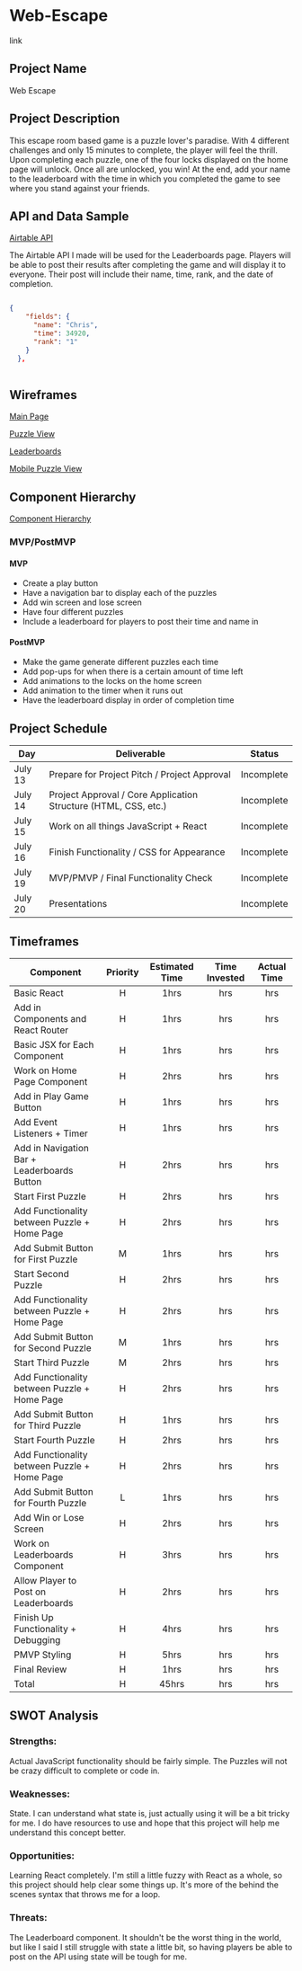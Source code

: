 # Web-Escape

link

## Project Name

Web Escape

## Project Description

This escape room based game is a puzzle lover's paradise. With 4 different challenges and only 15 minutes to complete, the player will feel the thrill. Upon completing each puzzle, one of the four locks displayed on the home page will unlock. Once all are unlocked, you win! At the end, add your name to the leaderboard with the time in which you completed the game to see where you stand against your friends.

## API and Data Sample

[Airtable API](https://airtable.com/tblmNSNzW1tn2IdlJ/viwZUeiriOsiwkMVo?blocks=hide)

The Airtable API I made will be used for the Leaderboards page. Players will be able to post their results after completing the game and will display it to everyone. Their post will include their name, time, rank, and the date of completion.

```json

{
    "fields": {
      "name": "Chris",
      "time": 34920,
      "rank": "1"
    }
  },
  
```

## Wireframes

[Main Page](https://wireframe.cc/9C0t7E)

[Puzzle View](https://wireframe.cc/rdemeV)

[Leaderboards](https://wireframe.cc/dxLgbh)

[Mobile Puzzle View](https://whimsical.com/web-escape-mobile-CDPziUMy2QeMwgYcuqMdof)

## Component Hierarchy

[Component Hierarchy](https://whimsical.com/web-escape-NKty4e5QJpE4SWepNXVKNr)

### MVP/PostMVP

#### MVP

- Create a play button
- Have a navigation bar to display each of the puzzles
- Add win screen and lose screen
- Have four different puzzles
- Include a leaderboard for players to post their time and name in

#### PostMVP

- Make the game generate different puzzles each time
- Add pop-ups for when there is a certain amount of time left
- Add animations to the locks on the home screen
- Add animation to the timer when it runs out
- Have the leaderboard display in order of completion time


## Project Schedule

| Day     | Deliverable                                                     | Status   |
| ------- | --------------------------------------------------------------- | -------- |
| July 13 | Prepare for Project Pitch / Project Approval                    | Incomplete |
| July 14 | Project Approval / Core Application Structure (HTML, CSS, etc.) | Incomplete |
| July 15 | Work on all things JavaScript + React                           | Incomplete |
| July 16 | Finish Functionality / CSS for Appearance                       | Incomplete |
| July 19 | MVP/PMVP / Final Functionality Check                            | Incomplete |
| July 20 | Presentations                                                   | Incomplete |

## Timeframes

| Component                                   | Priority | Estimated Time | Time Invested | Actual Time |
| ------------------------------------------- | :------: | :------------: | :-----------: | :---------: |
| Basic React                                 |    H     |      1hrs      |    hrs     |   hrs    |
| Add in Components and React Router          |    H     |      1hrs      |    hrs     |   hrs    |
| Basic JSX for Each Component                |    H     |      1hrs      |     hrs      |    hrs     |
| Work on Home Page Component                 |    H     |      2hrs      |    hrs     |   hrs    |
| Add in Play Game Button                     |    H     |      1hrs      |     hrs      |    hrs     |
| Add Event Listeners + Timer                 |    H     |      1hrs      |     hrs      |    hrs     |
| Add in Navigation Bar + Leaderboards Button |    H     |      2hrs      |     hrs      |    hrs     |
| Start First Puzzle                          |    H     |      2hrs      |     hrs      |    hrs     |
| Add Functionality between Puzzle + Home Page|    H     |      2hrs      |     hrs      |    hrs     |
| Add Submit Button for First Puzzle          |    M     |      1hrs      |     hrs      |    hrs     |
| Start Second Puzzle                         |    H     |      2hrs      |     hrs      |    hrs     |
| Add Functionality between Puzzle + Home Page|    H     |      2hrs      |     hrs      |    hrs     |
| Add Submit Button for Second Puzzle         |    M     |      1hrs      |     hrs      |    hrs     |
| Start Third Puzzle                          |    M     |      2hrs      |     hrs      |    hrs     |
| Add Functionality between Puzzle + Home Page|    H     |      2hrs      |     hrs      |    hrs     |
| Add Submit Button for Third Puzzle          |    H     |      1hrs      |     hrs      |    hrs     |
| Start Fourth Puzzle                         |    H     |      2hrs      |     hrs      |    hrs     |
| Add Functionality between Puzzle + Home Page|    H     |      2hrs      |     hrs      |    hrs     |
| Add Submit Button for Fourth Puzzle         |    L     |      1hrs      |     hrs      |    hrs     |
| Add Win or Lose Screen                      |    H     |      2hrs      |     hrs      |    hrs     |
| Work on Leaderboards Component              |    H     |      3hrs      |     hrs      |    hrs     |
| Allow Player to Post on Leaderboards        |    H     |      2hrs      |     hrs      |    hrs     |
| Finish Up Functionality + Debugging         |    H     |      4hrs      |     hrs      |    hrs     |
| PMVP Styling                                |    H     |      5hrs      |     hrs      |    hrs     |
| Final Review                                |    H     |      1hrs      |     hrs      |    hrs     |
| Total                                       |    H     |     45hrs      |    hrs    |   hrs   |

## SWOT Analysis

### Strengths:

Actual JavaScript functionality should be fairly simple. The Puzzles will not be crazy difficult to complete or code in.

### Weaknesses:

State. I can understand what state is, just actually using it will be a bit tricky for me. I do have resources to use and hope that this project will help me understand this concept better.

### Opportunities:

Learning React completely. I'm still a little fuzzy with React as a whole, so this project should help clear some things up. It's more of the behind the scenes syntax that throws me for a loop.

### Threats:

The Leaderboard component. It shouldn't be the worst thing in the world, but like I said I still struggle with state a little bit, so having players be able to post on the API using state will be tough for me.
